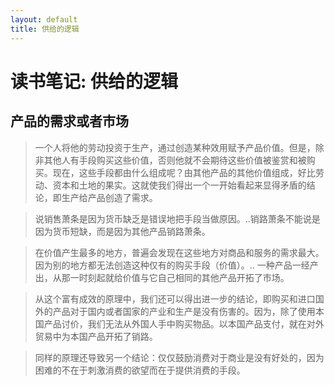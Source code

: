 ```yaml
---
layout: default
title: 供给的逻辑
---
```


# 读书笔记: 供给的逻辑


## 产品的需求或者市场

> 一个人将他的劳动投资于生产，通过创造某种效用赋予产品价值。但是，除非其他人有手段购买这些价值，否则他就不会期待这些价值被鉴赏和被购买。现在，这些手段都由什么组成呢？由其他产品的其他价值组成，好比劳动、资本和土地的果实。这就使我们得出一个一开始看起来显得矛盾的结论，即生产给产品创造了需求。
>



> 说销售萧条是因为货币缺乏是错误地把手段当做原因。..销路萧条不能说是因为货币短缺，而是因为其他产品销路萧条。
>



> 在价值产生最多的地方，普遍会发现在这些地方对商品和服务的需求最大。因为别的地方都无法创造这种仅有的购买手段（价值）。.. 一种产品一经产出，从那一时刻起就给价值与它自己相同的其他产品开拓了市场。
>



> 从这个富有成效的原理中，我们还可以得出进一步的结论，即购买和进口国外的产品对于国内或者国家的产业和生产是没有伤害的。因为，除了使用本国产品讨价，我们无法从外国人手中购买物品。以本国产品支付，就在对外贸易中为本国产品开拓了销路。
>



> 同样的原理还导致另一个结论：仅仅鼓励消费对于商业是没有好处的，因为困难的不在于刺激消费的欲望而在于提供消费的手段。
>

